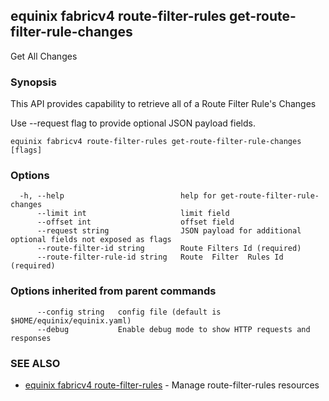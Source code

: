 ## equinix fabricv4 route-filter-rules get-route-filter-rule-changes

Get All Changes

### Synopsis

This API provides capability to retrieve all of a Route Filter Rule's Changes

Use --request flag to provide optional JSON payload fields.

```
equinix fabricv4 route-filter-rules get-route-filter-rule-changes [flags]
```

### Options

```
  -h, --help                          help for get-route-filter-rule-changes
      --limit int                     limit field
      --offset int                    offset field
      --request string                JSON payload for additional optional fields not exposed as flags
      --route-filter-id string        Route Filters Id (required)
      --route-filter-rule-id string   Route  Filter  Rules Id (required)
```

### Options inherited from parent commands

```
      --config string   config file (default is $HOME/equinix/equinix.yaml)
      --debug           Enable debug mode to show HTTP requests and responses
```

### SEE ALSO

* [equinix fabricv4 route-filter-rules](equinix_fabricv4_route-filter-rules.md)	 - Manage route-filter-rules resources

